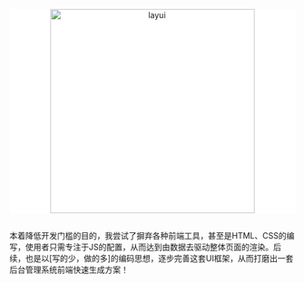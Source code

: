 <p align=center style="background-color: #fff;">
  <a href="#">
    <img src="http://pukawqskq.bkt.clouddn.com/logo_3.jpg" alt="layui" width="360">
  </a>
</p>

## 

本着降低开发门槛的目的，我尝试了摒弃各种前端工具，甚至是HTML、CSS的编写，使用者只需专注于JS的配置，从而达到由数据去驱动整体页面的渲染。后续，也是以[写的少，做的多]的编码思想，逐步完善这套UI框架，从而打磨出一套后台管理系统前端快速生成方案！




